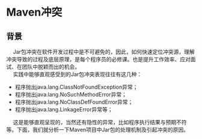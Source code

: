 


# Maven冲突

<!-- 
Java依赖冲突高效解决之道 
https://mp.weixin.qq.com/s/0G5kLzz8Mtwf2hchB8ba7A
***高手解决 Maven Jar 包冲突是有技巧的 
https://mp.weixin.qq.com/s/Eu2SmJKC7LLkk9DnGzyM6w

一次Maven依赖冲突采坑，把依赖调解、类加载彻底整明白了
https://mp.weixin.qq.com/s/svXBS-D-GFlbMar6u9gdsA

解决Maven依赖冲突的好帮手，这款IDEA插件了解一下？ 
https://mp.weixin.qq.com/s/ueK8XgmzdlcH-CsKH8o33A
-->

## 背景
&emsp; Jar包冲突在软件开发过程中是不可避免的，因此，如何快速定位冲突源，理解冲突导致的过程及底层原理，是每个程序员的必修课。也是提升工作效率、应对面试、在团队中脱颖而出的机会。  
&emsp; 实践中能够直观感受到的Jar包冲突表现往往有这几种：  

* 程序抛出java.lang.ClassNotFoundException异常；
* 程序抛出java.lang.NoSuchMethodError异常；
* 程序抛出java.lang.NoClassDefFoundError异常；
* 程序抛出java.lang.LinkageError异常等；

&emsp; 这是能够直观呈现的，当然还有隐性的异常，比如程序执行结果与预期不符等。下面，我们就分析一下Maven项目中Jar包的处理机制及引起冲突的原因。  


